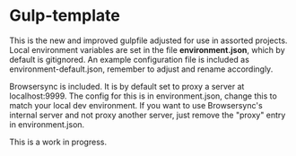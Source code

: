 # Gulp-template

This is the new and improved gulpfile adjusted for use in assorted projects.
Local environment variables are set in the file **environment.json**, which by default is gitignored. An example configuration file is included as environment-default.json, remember to adjust and rename accordingly.

Browsersync is included. It is by default set to proxy a server at localhost:9999. The config for this is in environment.json, change this to match your local dev environment. If you want to use Browsersync's internal server and not proxy another server, just remove the "proxy" entry in environment.json.

This is a work in progress.